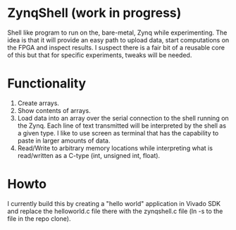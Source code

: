 # ZynqShell (work in progress)
Shell like program to run on the, bare-metal, Zynq while experimenting. The idea is that it will provide an easy path to 
upload data, start computations on the FPGA and inspect results. I suspect there is a fair bit of a reusable core of this but
that for specific experiments, tweaks will be needed.

# Functionality
1. Create arrays.
2. Show contents of arrays.
3. Load data into an array over the serial connection to the shell running on the Zynq. Each line of text transmitted will be interpreted by the shell as a given type. I like to use screen as terminal that has the capability to paste in larger amounts of data.
4. Read/Write to arbitrary memory locations while interpreting what is read/written as a C-type (int, unsigned int, float).

# Howto
I currently build this by creating a "hello world" application in Vivado SDK and replace the helloworld.c file there with 
the zynqshell.c file (ln -s to the file in the repo clone). 
